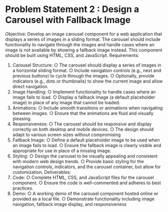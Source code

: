 # Problem Statement 2 : Design a Carousel with Fallback Image

Objective: Develop an image carousel component for a web application that displays a
series of images in a sliding format. The carousel should include functionality to navigate
through the images and handle cases where an image is not available by showing a fallback
image instead. This component should be built using HTML, CSS, and JavaScript.
Requirements:

1. Carousel Structure:
   ○ The carousel should display a series of images in a horizontal sliding format.
   ○ Include navigation controls (e.g., next and previous buttons) to cycle through
   the images.
   ○ Optionally, provide indicators (e.g., dots or thumbnails) to show the current
   image and allow direct navigation.
2. Image Handling:
   ○ Implement functionality to handle cases where an image fails to load.
   ○ Display a fallback image (a default placeholder image) in place of any image
   that cannot be loaded.
3. Animations:
   ○ Include smooth transitions or animations when navigating between images.
   ○ Ensure that the animations are fluid and visually pleasing.
4. Responsiveness:
   ○ The carousel should be responsive and display correctly on both desktop and
   mobile devices.
   ○ The design should adapt to various screen sizes without compromising
5. Fallback Image:
   ○ Define a default placeholder image to be used when an image fails to load.
   ○ Ensure the fallback image is clearly visible and appropriate for use in place of
   a missing image.
6. Styling:
   ○ Design the carousel to be visually appealing and consistent with modern web
   design trends.
   ○ Provide basic styling for the navigation controls, indicators, and the carousel
   container, but allow for customization.
   Deliverables:
7. Code:
   ○ Complete HTML, CSS, and JavaScript files for the carousel component.
   ○ Ensure the code is well-commented and adheres to best practices.
8. Demo:
   ○ A working demo of the carousel component hosted online or provided as a
   local file.
   ○ Demonstrate functionality including image navigation, fallback image display,
   and responsiveness
